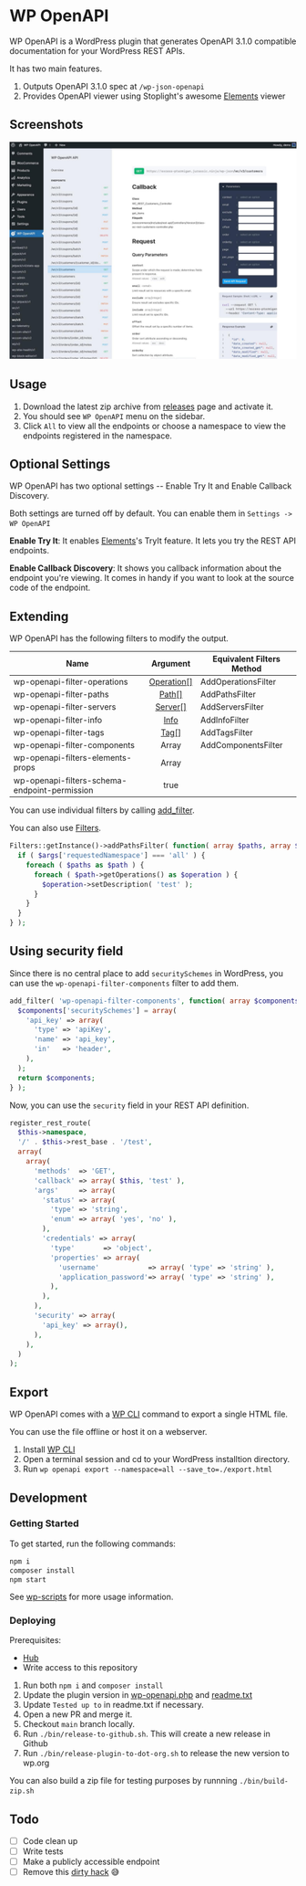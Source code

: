 # WP OpenAPI

WP OpenAPI is a WordPress plugin that generates OpenAPI 3.1.0 compatible documentation for your WordPress REST APIs.

It has two main features.

1. Outputs OpenAPI 3.1.0 spec at `/wp-json-openapi`
2. Provides OpenAPI viewer using Stoplight's awesome [Elements](https://github.com/stoplightio/elements) viewer

## Screenshots

![screenshot](./assets/screenshot-3.jpg)


## Usage

1. Download the latest zip archive from [releases](https://github.com/moon0326/wp-openapi/releases) page and activate it.
2. You should see `WP OpenAPI` menu on the sidebar.
3. Click `All` to view all the endpoints or choose a namespace to view the endpoints registered in the namespace.

## Optional Settings

WP OpenAPI has two optional settings -- Enable Try It and Enable Callback Discovery.

Both settings are turned off by default.
You can enable them in `Settings -> WP OpenAPI`

**Enable Try It**: It enables [Elements](https://github.com/stoplightio/elements)'s TryIt feature. It lets you try the REST API endpoints.



**Enable Callback Discovery**: It shows you callback information about the endpoint you're viewing.
It comes in handy if you want to look at the source code of the endpoint.



## Extending

WP OpenAPI has the following filters to modify the output.

| Name                                          |               Argument                | Equivalent Filters Method |
|-----------------------------------------------| :-----------------------------------: | ------------------------- |
| wp-openapi-filter-operations                  | [Operation[]](./src/Spec/Operation.php) | AddOperationsFilter        |
| wp-openapi-filter-paths                       |      [Path[]](./src/Spec/Path.php)      | AddPathsFilter             |
| wp-openapi-filter-servers                     |    [Server[]](./src/Spec/Server.php)    | AddServersFilter           |
| wp-openapi-filter-info                        |      [Info](./src/Spec/Info.php)      | AddInfoFilter             |
| wp-openapi-filter-tags                        |       [Tag[]](./src/Spec/Tag.php)        | AddTagsFilter              |****
| wp-openapi-filter-components                  |                 Array                 | AddComponentsFilter       |
| wp-openapi-filters-elements-props             | Array||
| wp-openapi-filters-schema-endpoint-permission | true||

You can use individual filters by calling [add_filter](https://developer.wordpress.org/reference/functions/add_filter/).

You can also use [Filters](./src/Filters.php).

```php
Filters::getInstance()->addPathsFilter( function( array $paths, array $args ) {
  if ( $args['requestedNamespace'] === 'all' ) {
    foreach ( $paths as $path ) {
      foreach ( $path->getOperations() as $operation ) {
        $operation->setDescription( 'test' );
      }
    }
  }
} );

```

## Using security field

Since there is no central place to add `securitySchemes` in WordPress, you can use the `wp-openapi-filter-components` filter to add them.

```php
add_filter( 'wp-openapi-filter-components', function( array $components ) {
  $components['securitySchemes'] = array(
    'api_key' => array(
      'type' => 'apiKey',
      'name' => 'api_key',
      'in'   => 'header',
    ),
  );
  return $components;
} );

```
Now, you can use the `security` field in your REST API definition.

```php
register_rest_route(
  $this->namespace,
  '/' . $this->rest_base . '/test',
  array(
    array(
      'methods'  => 'GET',
      'callback' => array( $this, 'test' ),
      'args'     => array(
        'status' => array(
          'type' => 'string',
          'enum' => array( 'yes', 'no' ),
        ),
        'credentials' => array(
          'type'       => 'object',
          'properties' => array(
            'username'            => array( 'type' => 'string' ),
            'application_password'=> array( 'type' => 'string' ),
          ),
        ),
      ),
      'security' => array(
        'api_key' => array(),
      ),
    ),
  )
);
```

## Export

WP OpenAPI comes with a [WP CLI](https://wp-cli.org/) command to export a single HTML file.

You can use the file offline or host it on a webserver.

1. Install [WP CLI](https://wp-cli.org/)
2. Open a terminal session and cd to your WordPress installtion directory.
3. Run `wp openapi export --namespace=all --save_to=./export.html`

## Development

### Getting Started

To get started, run the following commands:

```
npm i
composer install
npm start
```

See [wp-scripts](https://github.com/WordPress/gutenberg/tree/master/packages/scripts) for more usage information.

### Deploying

Prerequisites:

- [Hub](https://github.com/github/hub)
- Write access to this repository

1. Run both `npm i` and `composer install`
2. Update the plugin version in [wp-openapi.php](https://github.com/moon0326/wp-openapi/blob/main/wp-openapi.php) and [readme.txt](https://github.com/moon0326/wp-openapi/blob/main/readme.txt#L7)
3. Update `Tested up to` in readme.txt if necessary.
3. Open a new PR and merge it.
4. Checkout `main` branch locally.
4. Run `./bin/release-to-github.sh`. This will create a new release in Github
5. Run `./bin/release-plugin-to-dot-org.sh` to release the new version to wp.org


You can also build a zip file for testing purposes by runnning `./bin/build-zip.sh`



## Todo

- [ ] Code clean up
- [ ] Write tests
- [ ] Make a publicly accessible endpoint
- [ ] Remove this [dirty hack](https://github.com/moon0326/wp-openapi/blob/main/resources/scripts/wp-openapi.js#L12) :sweat_smile:
